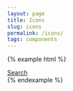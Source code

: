 ```yaml
---
layout: page
title: Icons
slug: icons
permalink: /icons/
tags: components
---
```


{% example html %}
<div class="h2">
    <a href="#"><span class="icon icon-search"></span> Search</a>
</div>
{% endexample %}
